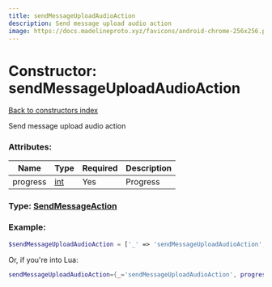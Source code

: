 ```yaml
---
title: sendMessageUploadAudioAction
description: Send message upload audio action
image: https://docs.madelineproto.xyz/favicons/android-chrome-256x256.png
---
```

# Constructor: sendMessageUploadAudioAction  
[Back to constructors index](index.md)



Send message upload audio action

### Attributes:

| Name     |    Type       | Required | Description |
|----------|---------------|----------|-------------|
|progress|[int](../types/int.md) | Yes|Progress|



### Type: [SendMessageAction](../types/SendMessageAction.md)


### Example:

```php
$sendMessageUploadAudioAction = ['_' => 'sendMessageUploadAudioAction', 'progress' => int];
```  


Or, if you're into Lua:

```lua
sendMessageUploadAudioAction={_='sendMessageUploadAudioAction', progress=int}

```


